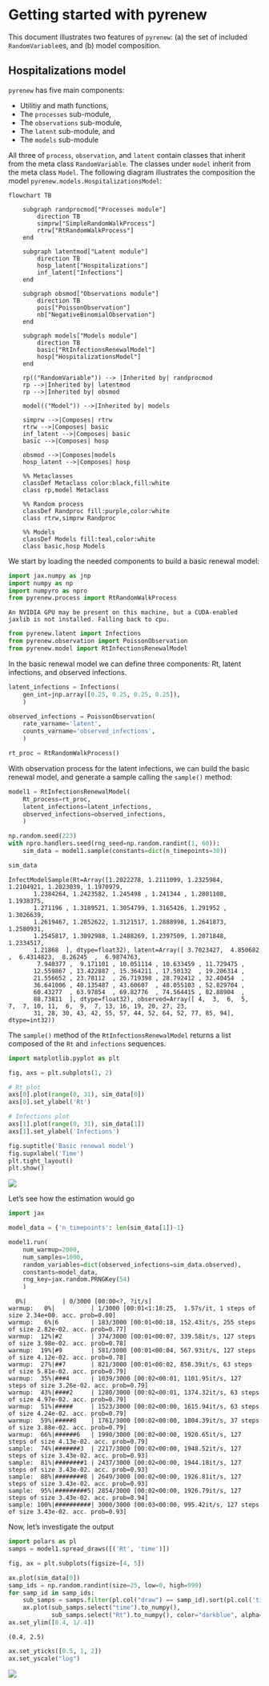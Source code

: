 # Getting started with pyrenew


This document illustrates two features of `pyrenew`: (a) the set of
included `RandomVariable`es, and (b) model composition.

## Hospitalizations model

`pyrenew` has five main components:

- Utilitiy and math functions,
- The `processes` sub-module,
- The `observations` sub-module,
- The `latent` sub-module, and
- The `models` sub-module

All three of `process`, `observation`, and `latent` contain classes that
inherit from the meta class `RandomVariable`. The classes under `model`
inherit from the meta class `Model`. The following diagram illustrates
the composition the model `pyrenew.models.HospitalizationsModel`:

``` mermaid
flowchart TB

    subgraph randprocmod["Processes module"]
        direction TB
        simprw["SimpleRandomWalkProcess"]
        rtrw["RtRandomWalkProcess"]
    end

    subgraph latentmod["Latent module"]
        direction TB
        hosp_latent["Hospitalizations"]
        inf_latent["Infections"]
    end

    subgraph obsmod["Observations module"]
        direction TB
        pois["PoissonObservation"]
        nb["NegativeBinomialObservation"]
    end

    subgraph models["Models module"]
        direction TB
        basic["RtInfectionsRenewalModel"]
        hosp["HospitalizationsModel"]
    end

    rp(("RandomVariable")) --> |Inherited by| randprocmod
    rp -->|Inherited by| latentmod
    rp -->|Inherited by| obsmod

    model(("Model")) -->|Inherited by| models

    simprw -->|Composes| rtrw
    rtrw -->|Composes| basic
    inf_latent -->|Composes| basic
    basic -->|Composes| hosp

    obsmod -->|Composes|models
    hosp_latent -->|Composes| hosp

    %% Metaclasses
    classDef Metaclass color:black,fill:white
    class rp,model Metaclass

    %% Random process
    classDef Randproc fill:purple,color:white
    class rtrw,simprw Randproc

    %% Models
    classDef Models fill:teal,color:white
    class basic,hosp Models
```

We start by loading the needed components to build a basic renewal
model:

``` python
import jax.numpy as jnp
import numpy as np
import numpyro as npro
from pyrenew.process import RtRandomWalkProcess
```

    An NVIDIA GPU may be present on this machine, but a CUDA-enabled jaxlib is not installed. Falling back to cpu.

``` python
from pyrenew.latent import Infections
from pyrenew.observation import PoissonObservation
from pyrenew.model import RtInfectionsRenewalModel
```

In the basic renewal model we can define three components: Rt, latent
infections, and observed infections.

``` python
latent_infections = Infections(
    gen_int=jnp.array([0.25, 0.25, 0.25, 0.25]),
    )

observed_infections = PoissonObservation(
    rate_varname='latent',
    counts_varname='observed_infections',
    )

rt_proc = RtRandomWalkProcess()
```

With observation process for the latent infections, we can build the
basic renewal model, and generate a sample calling the `sample()`
method:

``` python
model1 = RtInfectionsRenewalModel(
    Rt_process=rt_proc,
    latent_infections=latent_infections,
    observed_infections=observed_infections,
    )

np.random.seed(223)
with npro.handlers.seed(rng_seed=np.random.randint(1, 60)):
    sim_data = model1.sample(constants=dict(n_timepoints=30))

sim_data
```

    InfectModelSample(Rt=Array([1.2022278, 1.2111099, 1.2325984, 1.2104921, 1.2023039, 1.1970979,
           1.2384264, 1.2423582, 1.245498 , 1.241344 , 1.2081108, 1.1938375,
           1.271196 , 1.3189521, 1.3054799, 1.3165426, 1.291952 , 1.3026639,
           1.2619467, 1.2852622, 1.3121517, 1.2888998, 1.2641873, 1.2580931,
           1.2545817, 1.3092988, 1.2488269, 1.2397509, 1.2071848, 1.2334517,
           1.21868  ], dtype=float32), latent=Array([ 3.7023427,  4.850682 ,  6.4314823,  8.26245  ,  6.9874763,
            7.940377 ,  9.171101 , 10.051114 , 10.633459 , 11.729475 ,
           12.559867 , 13.422887 , 15.364211 , 17.50132  , 19.206314 ,
           21.556652 , 23.78112  , 26.719398 , 28.792412 , 32.40454  ,
           36.641006 , 40.135487 , 43.60607  , 48.055103 , 52.829704 ,
           60.43277  , 63.97854  , 69.82776  , 74.564415 , 82.88904  ,
           88.73811  ], dtype=float32), observed=Array([ 4,  3,  6,  5,  7,  7, 10, 11,  6,  9,  7, 13, 16, 19, 20, 27, 23,
           31, 28, 30, 43, 42, 55, 57, 44, 52, 64, 52, 77, 85, 94],      dtype=int32))

The `sample()` method of the `RtInfectionsRenewalModel` returns a list
composed of the `Rt` and `infections` sequences.

``` python
import matplotlib.pyplot as plt

fig, axs = plt.subplots(1, 2)

# Rt plot
axs[0].plot(range(0, 31), sim_data[0])
axs[0].set_ylabel('Rt')

# Infections plot
axs[1].plot(range(0, 31), sim_data[1])
axs[1].set_ylabel('Infections')

fig.suptitle('Basic renewal model')
fig.supxlabel('Time')
plt.tight_layout()
plt.show()
```

![](getting-started_files/figure-commonmark/basic-fig-1.png)

Let’s see how the estimation would go

``` python
import jax

model_data = {'n_timepoints': len(sim_data[1])-1}

model1.run(
    num_warmup=2000,
    num_samples=1000,
    random_variables=dict(observed_infections=sim_data.observed),
    constants=model_data,
    rng_key=jax.random.PRNGKey(54)
    )
```


      0%|          | 0/3000 [00:00<?, ?it/s]
    warmup:   0%|          | 1/3000 [00:01<1:18:25,  1.57s/it, 1 steps of size 2.34e+00. acc. prob=0.00]
    warmup:   6%|6         | 183/3000 [00:01<00:18, 152.43it/s, 255 steps of size 2.82e-02. acc. prob=0.77]
    warmup:  12%|#2        | 374/3000 [00:01<00:07, 339.58it/s, 127 steps of size 3.98e-02. acc. prob=0.78]
    warmup:  19%|#9        | 581/3000 [00:01<00:04, 567.93it/s, 127 steps of size 4.12e-02. acc. prob=0.78]
    warmup:  27%|##7       | 821/3000 [00:01<00:02, 858.39it/s, 63 steps of size 5.81e-02. acc. prob=0.79]
    warmup:  35%|###4      | 1039/3000 [00:02<00:01, 1101.95it/s, 127 steps of size 3.26e-02. acc. prob=0.79]
    warmup:  43%|####2     | 1280/3000 [00:02<00:01, 1374.32it/s, 63 steps of size 4.97e-02. acc. prob=0.79]
    warmup:  51%|#####     | 1523/3000 [00:02<00:00, 1615.94it/s, 63 steps of size 4.24e-02. acc. prob=0.79]
    warmup:  59%|#####8    | 1761/3000 [00:02<00:00, 1804.39it/s, 37 steps of size 3.88e-02. acc. prob=0.79]
    warmup:  66%|######6   | 1990/3000 [00:02<00:00, 1920.65it/s, 127 steps of size 4.13e-02. acc. prob=0.79]
    sample:  74%|#######3  | 2217/3000 [00:02<00:00, 1948.52it/s, 127 steps of size 3.43e-02. acc. prob=0.93]
    sample:  81%|########1 | 2437/3000 [00:02<00:00, 1944.18it/s, 127 steps of size 3.43e-02. acc. prob=0.93]
    sample:  88%|########8 | 2649/3000 [00:02<00:00, 1926.81it/s, 127 steps of size 3.43e-02. acc. prob=0.93]
    sample:  95%|#########5| 2854/3000 [00:02<00:00, 1926.79it/s, 127 steps of size 3.43e-02. acc. prob=0.94]
    sample: 100%|##########| 3000/3000 [00:03<00:00, 995.42it/s, 127 steps of size 3.43e-02. acc. prob=0.93]

Now, let’s investigate the output

``` python
import polars as pl
samps = model1.spread_draws([('Rt', 'time')])

fig, ax = plt.subplots(figsize=[4, 5])

ax.plot(sim_data[0])
samp_ids = np.random.randint(size=25, low=0, high=999)
for samp_id in samp_ids:
    sub_samps = samps.filter(pl.col("draw") == samp_id).sort(pl.col('time'))
    ax.plot(sub_samps.select("time").to_numpy(),
            sub_samps.select("Rt").to_numpy(), color="darkblue", alpha=0.1)
ax.set_ylim([0.4, 1/.4])
```

    (0.4, 2.5)

``` python
ax.set_yticks([0.5, 1, 2])
ax.set_yscale("log")
```

![](getting-started_files/figure-commonmark/output-rt-3.png)
